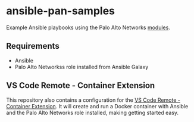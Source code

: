 # ansible-pan-samples

Example Ansible playbooks using the Palo Alto Networks [modules](https://ansible-pan.rtfd.io).

## Requirements

* Ansible
* Palo Alto Networkss role installed from Ansible Galaxy

## VS Code Remote - Container Extension

This repository also contains a configuration for the
[VS Code Remote - Container Extension](https://code.visualstudio.com/docs/remote/containers).  It will create and run a
Docker container with Ansible and the Palo Alto Networks role installed, making getting started easy.
